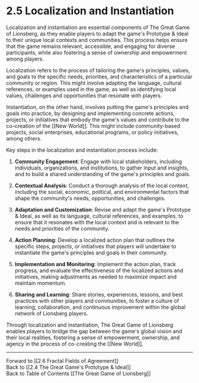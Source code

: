 # 2.5 Localization and Instantiation

Localization and instantiation are essential components of The Great Game of Lionsberg, as they enable players to adapt the game's Prototype & Ideal to their unique local contexts and communities. This process helps ensure that the game remains relevant, accessible, and engaging for diverse participants, while also fostering a sense of ownership and empowerment among players.

Localization refers to the process of tailoring the game's principles, values, and goals to the specific needs, priorities, and characteristics of a particular community or region. This might involve adapting the language, cultural references, or examples used in the game, as well as identifying local values, challenges and opportunities that resonate with players.

Instantiation, on the other hand, involves putting the game's principles and goals into practice, by designing and implementing concrete actions, projects, or initiatives that embody the game's values and contribute to the co-creation of the [[New World]]. This might include community-based projects, social enterprises, educational programs, or policy initiatives, among others.

Key steps in the localization and instantiation process include:

1.  **Community Engagement**: Engage with local stakeholders, including individuals, organizations, and institutions, to gather input and insights, and to build a shared understanding of the game's principles and goals.
    
2.  **Contextual Analysis**: Conduct a thorough analysis of the local context, including the social, economic, political, and environmental factors that shape the community's needs, opportunities, and challenges.
    
3.  **Adaptation and Customization**: Revise and adapt the game's Prototype & Ideal, as well as its language, cultural references, and examples, to ensure that it resonates with the local context and is relevant to the needs and priorities of the community.
    
4.  **Action Planning**: Develop a localized action plan that outlines the specific steps, projects, or initiatives that players will undertake to instantiate the game's principles and goals in their community.
    
5.  **Implementation and Monitoring**: Implement the action plan, track progress, and evaluate the effectiveness of the localized actions and initiatives, making adjustments as needed to maximize impact and maintain momentum.
    
6.  **Sharing and Learning**: Share stories, experiences, lessons, and best practices with other players and communities, to foster a culture of learning, collaboration, and continuous improvement within the global network of Lionsberg players.
    

Through localization and instantiation, The Great Game of Lionsberg enables players to bridge the gap between the game's global vision and their local realities, fostering a sense of empowerment, ownership, and agency in the process of co-creating the [[New World]].

____

Forward to [[2.6 Fractal Fields of Agreement]]    
Back to [[2.4 The Great Game's Prototype & Ideal]]  
Back to Table of Contents [[The Great Game of Lionsberg]]  